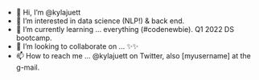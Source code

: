 - 👋 Hi, I’m @kylajuett
- 👀 I’m interested in data science (NLP!) & back end.
- 🌱 I’m currently learning ... everything (#codenewbie). Q1 2022 DS bootcamp.
- 💞️ I’m looking to collaborate on ... ✨✨
- 📫 How to reach me ... @kylajuett on Twitter, also [myusername] at the g-mail.

